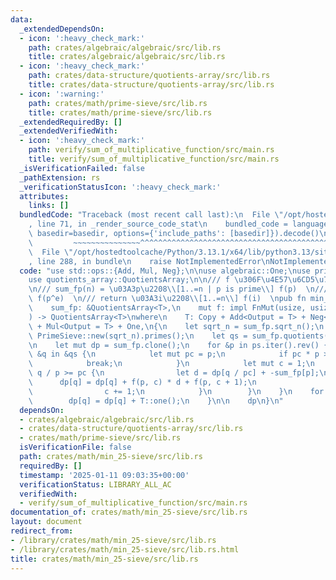 ```yaml
---
data:
  _extendedDependsOn:
  - icon: ':heavy_check_mark:'
    path: crates/algebraic/algebraic/src/lib.rs
    title: crates/algebraic/algebraic/src/lib.rs
  - icon: ':heavy_check_mark:'
    path: crates/data-structure/quotients-array/src/lib.rs
    title: crates/data-structure/quotients-array/src/lib.rs
  - icon: ':warning:'
    path: crates/math/prime-sieve/src/lib.rs
    title: crates/math/prime-sieve/src/lib.rs
  _extendedRequiredBy: []
  _extendedVerifiedWith:
  - icon: ':heavy_check_mark:'
    path: verify/sum_of_multiplicative_function/src/main.rs
    title: verify/sum_of_multiplicative_function/src/main.rs
  _isVerificationFailed: false
  _pathExtension: rs
  _verificationStatusIcon: ':heavy_check_mark:'
  attributes:
    links: []
  bundledCode: "Traceback (most recent call last):\n  File \"/opt/hostedtoolcache/Python/3.13.1/x64/lib/python3.13/site-packages/onlinejudge_verify/documentation/build.py\"\
    , line 71, in _render_source_code_stat\n    bundled_code = language.bundle(stat.path,\
    \ basedir=basedir, options={'include_paths': [basedir]}).decode()\n          \
    \         ~~~~~~~~~~~~~~~^^^^^^^^^^^^^^^^^^^^^^^^^^^^^^^^^^^^^^^^^^^^^^^^^^^^^^^^^^^^^^^^^^\n\
    \  File \"/opt/hostedtoolcache/Python/3.13.1/x64/lib/python3.13/site-packages/onlinejudge_verify/languages/rust.py\"\
    , line 288, in bundle\n    raise NotImplementedError\nNotImplementedError\n"
  code: "use std::ops::{Add, Mul, Neg};\n\nuse algebraic::One;\nuse prime_sieve::PrimeSieve;\n\
    use quotients_array::QuotientsArray;\n\n/// f \u306F\u4E57\u6CD5\u7684\u95A2\u6570\
    \n/// sum_fp(n) = \u03A3p\u2208\\[1..=n | p is prime\\] f(p)  \n/// f(p, e) =\
    \ f(p^e)  \n/// return \u03A3i\u2208\\[1..=n\\] f(i)  \npub fn min_25_sieve<T>(\n\
    \    sum_fp: &QuotientsArray<T>,\n    mut f: impl FnMut(usize, usize) -> T,\n\
    ) -> QuotientsArray<T>\nwhere\n    T: Copy + Add<Output = T> + Neg<Output = T>\
    \ + Mul<Output = T> + One,\n{\n    let sqrt_n = sum_fp.sqrt_n();\n    let ps =\
    \ PrimeSieve::new(sqrt_n).primes();\n    let qs = sum_fp.quotients().to_vec();\n\
    \n    let mut dp = sum_fp.clone();\n    for &p in ps.iter().rev() {\n        for\
    \ &q in &qs {\n            let mut pc = p;\n            if pc * p > q {\n    \
    \            break;\n            }\n            let mut c = 1;\n            while\
    \ q / p >= pc {\n                let d = dp[q / pc] + -sum_fp[p];\n          \
    \      dp[q] = dp[q] + f(p, c) * d + f(p, c + 1);\n                pc *= p;\n\
    \                c += 1;\n            }\n        }\n    }\n    for &q in &qs {\n\
    \        dp[q] = dp[q] + T::one();\n    }\n\n    dp\n}\n"
  dependsOn:
  - crates/algebraic/algebraic/src/lib.rs
  - crates/data-structure/quotients-array/src/lib.rs
  - crates/math/prime-sieve/src/lib.rs
  isVerificationFile: false
  path: crates/math/min_25-sieve/src/lib.rs
  requiredBy: []
  timestamp: '2025-01-11 09:03:35+00:00'
  verificationStatus: LIBRARY_ALL_AC
  verifiedWith:
  - verify/sum_of_multiplicative_function/src/main.rs
documentation_of: crates/math/min_25-sieve/src/lib.rs
layout: document
redirect_from:
- /library/crates/math/min_25-sieve/src/lib.rs
- /library/crates/math/min_25-sieve/src/lib.rs.html
title: crates/math/min_25-sieve/src/lib.rs
---
```

